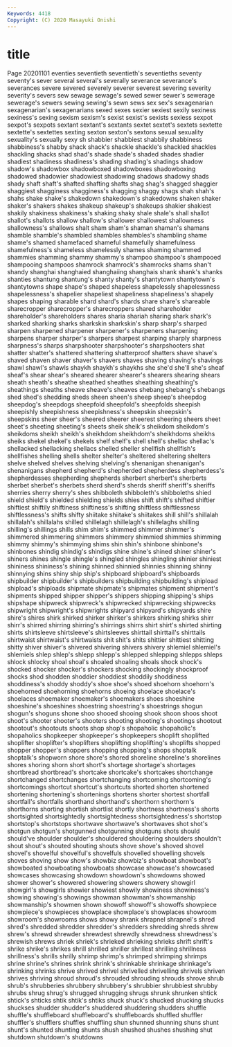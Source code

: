 ```yaml
---
Keywords: 4418
Copyright: (C) 2020 Masayuki Onishi
---
```


# title
Page 20201101
eventies seventieth seventieth's seventieths seventy seventy's sever several several's
severally severance severance's severances severe severed severely severer severest severing
severity severity's severs sew sewage sewage's sewed sewer sewer's sewerage
sewerage's sewers sewing sewing's sewn sews sex sex's sexagenarian sexagenarian's
sexagenarians sexed sexes sexier sexiest sexily sexiness sexiness's sexing sexism
sexism's sexist sexist's sexists sexless sexpot sexpot's sexpots sextant sextant's
sextants sextet sextet's sextets sextette sextette's sextettes sexting sexton sexton's
sextons sexual sexuality sexuality's sexually sexy sh shabbier shabbiest shabbily
shabbiness shabbiness's shabby shack shack's shackle shackle's shackled shackles shackling
shacks shad shad's shade shade's shaded shades shadier shadiest shadiness
shadiness's shading shading's shadings shadow shadow's shadowbox shadowboxed shadowboxes shadowboxing
shadowed shadowier shadowiest shadowing shadows shadowy shads shady shaft shaft's
shafted shafting shafts shag shag's shagged shaggier shaggiest shagginess shagginess's
shagging shaggy shags shah shah's shahs shake shake's shakedown shakedown's
shakedowns shaken shaker shaker's shakers shakes shakeup shakeup's shakeups shakier
shakiest shakily shakiness shakiness's shaking shaky shale shale's shall shallot
shallot's shallots shallow shallow's shallower shallowest shallowness shallowness's shallows shalt
sham sham's shaman shaman's shamans shamble shamble's shambled shambles shambles's
shambling shame shame's shamed shamefaced shameful shamefully shamefulness shamefulness's shameless
shamelessly shames shaming shammed shammies shamming shammy shammy's shampoo shampoo's
shampooed shampooing shampoos shamrock shamrock's shamrocks shams shan't shandy shanghai
shanghaied shanghaiing shanghais shank shank's shanks shanties shantung shantung's shanty
shanty's shantytown shantytown's shantytowns shape shape's shaped shapeless shapelessly shapelessness
shapelessness's shapelier shapeliest shapeliness shapeliness's shapely shapes shaping sharable shard
shard's shards share share's shareable sharecropper sharecropper's sharecroppers shared shareholder
shareholder's shareholders shares sharia shariah sharing shark shark's sharked sharking
sharks sharkskin sharkskin's sharp sharp's sharped sharpen sharpened sharpener sharpener's
sharpeners sharpening sharpens sharper sharper's sharpers sharpest sharping sharply sharpness
sharpness's sharps sharpshooter sharpshooter's sharpshooters shat shatter shatter's shattered shattering
shatterproof shatters shave shave's shaved shaven shaver shaver's shavers shaves
shaving shaving's shavings shawl shawl's shawls shaykh shaykh's shaykhs she
she'd she'll she's sheaf sheaf's shear shear's sheared shearer shearer's
shearers shearing shears sheath sheath's sheathe sheathed sheathes sheathing sheathing's
sheathings sheaths sheave sheave's sheaves shebang shebang's shebangs shed shed's
shedding sheds sheen sheen's sheep sheep's sheepdog sheepdog's sheepdogs sheepfold
sheepfold's sheepfolds sheepish sheepishly sheepishness sheepishness's sheepskin sheepskin's sheepskins sheer
sheer's sheered sheerer sheerest sheering sheers sheet sheet's sheeting sheeting's
sheets sheik sheik's sheikdom sheikdom's sheikdoms sheikh sheikh's sheikhdom sheikhdom's
sheikhdoms sheikhs sheiks shekel shekel's shekels shelf shelf's shell shell's
shellac shellac's shellacked shellacking shellacs shelled sheller shellfish shellfish's shellfishes
shelling shells shelter shelter's sheltered sheltering shelters shelve shelved shelves
shelving shelving's shenanigan shenanigan's shenanigans shepherd shepherd's shepherded shepherdess shepherdess's
shepherdesses shepherding shepherds sherbert sherbert's sherberts sherbet sherbet's sherbets sherd
sherd's sherds sheriff sheriff's sheriffs sherries sherry sherry's shes shibboleth
shibboleth's shibboleths shied shield shield's shielded shielding shields shies shift
shift's shifted shiftier shiftiest shiftily shiftiness shiftiness's shifting shiftless shiftlessness
shiftlessness's shifts shifty shiitake shiitake's shiitakes shill shill's shillalah shillalah's
shillalahs shilled shillelagh shillelagh's shillelaghs shilling shilling's shillings shills shim
shim's shimmed shimmer shimmer's shimmered shimmering shimmers shimmery shimmied shimmies
shimming shimmy shimmy's shimmying shims shin shin's shinbone shinbone's shinbones
shindig shindig's shindigs shine shine's shined shiner shiner's shiners shines
shingle shingle's shingled shingles shingling shinier shiniest shininess shininess's shining
shinned shinnied shinnies shinning shinny shinnying shins shiny ship ship's
shipboard shipboard's shipboards shipbuilder shipbuilder's shipbuilders shipbuilding shipbuilding's shipload shipload's
shiploads shipmate shipmate's shipmates shipment shipment's shipments shipped shipper shipper's
shippers shipping shipping's ships shipshape shipwreck shipwreck's shipwrecked shipwrecking shipwrecks
shipwright shipwright's shipwrights shipyard shipyard's shipyards shire shire's shires shirk
shirked shirker shirker's shirkers shirking shirks shirr shirr's shirred shirring
shirring's shirrings shirrs shirt shirt's shirted shirting shirts shirtsleeve shirtsleeve's
shirtsleeves shirttail shirttail's shirttails shirtwaist shirtwaist's shirtwaists shit shit's shits
shittier shittiest shitting shitty shiver shiver's shivered shivering shivers shivery
shlemiel shlemiel's shlemiels shlep shlep's shlepp shlepp's shlepped shlepping shlepps
shleps shlock shlocky shoal shoal's shoaled shoaling shoals shock shock's
shocked shocker shocker's shockers shocking shockingly shockproof shocks shod shodden
shoddier shoddiest shoddily shoddiness shoddiness's shoddy shoddy's shoe shoe's shoed
shoehorn shoehorn's shoehorned shoehorning shoehorns shoeing shoelace shoelace's shoelaces shoemaker
shoemaker's shoemakers shoes shoeshine shoeshine's shoeshines shoestring shoestring's shoestrings shogun
shogun's shoguns shone shoo shooed shooing shook shoon shoos shoot
shoot's shooter shooter's shooters shooting shooting's shootings shootout shootout's shootouts
shoots shop shop's shopaholic shopaholic's shopaholics shopkeeper shopkeeper's shopkeepers shoplift
shoplifted shoplifter shoplifter's shoplifters shoplifting shoplifting's shoplifts shopped shopper shopper's
shoppers shopping shopping's shops shoptalk shoptalk's shopworn shore shore's shored
shoreline shoreline's shorelines shores shoring shorn short short's shortage shortage's
shortages shortbread shortbread's shortcake shortcake's shortcakes shortchange shortchanged shortchanges shortchanging
shortcoming shortcoming's shortcomings shortcut shortcut's shortcuts shorted shorten shortened shortening
shortening's shortenings shortens shorter shortest shortfall shortfall's shortfalls shorthand shorthand's
shorthorn shorthorn's shorthorns shorting shortish shortlist shortly shortness shortness's shorts
shortsighted shortsightedly shortsightedness shortsightedness's shortstop shortstop's shortstops shortwave shortwave's shortwaves
shot shot's shotgun shotgun's shotgunned shotgunning shotguns shots should should've
shoulder shoulder's shouldered shouldering shoulders shouldn't shout shout's shouted shouting
shouts shove shove's shoved shovel shovel's shovelful shovelful's shovelfuls shovelled
shovelling shovels shoves shoving show show's showbiz showbiz's showboat showboat's
showboated showboating showboats showcase showcase's showcased showcases showcasing showdown showdown's
showdowns showed shower shower's showered showering showers showery showgirl showgirl's
showgirls showier showiest showily showiness showiness's showing showing's showings showman
showman's showmanship showmanship's showmen shown showoff showoff's showoffs showpiece showpiece's
showpieces showplace showplace's showplaces showroom showroom's showrooms shows showy shrank
shrapnel shrapnel's shred shred's shredded shredder shredder's shredders shredding shreds
shrew shrew's shrewd shrewder shrewdest shrewdly shrewdness shrewdness's shrewish shrews
shriek shriek's shrieked shrieking shrieks shrift shrift's shrike shrike's shrikes
shrill shrilled shriller shrillest shrilling shrillness shrillness's shrills shrilly shrimp
shrimp's shrimped shrimping shrimps shrine shrine's shrines shrink shrink's shrinkable
shrinkage shrinkage's shrinking shrinks shrive shrived shrivel shrivelled shrivelling shrivels
shriven shrives shriving shroud shroud's shrouded shrouding shrouds shrove shrub
shrub's shrubberies shrubbery shrubbery's shrubbier shrubbiest shrubby shrubs shrug shrug's
shrugged shrugging shrugs shrunk shrunken shtick shtick's shticks shtik shtik's
shtiks shuck shuck's shucked shucking shucks shuckses shudder shudder's shuddered
shuddering shudders shuffle shuffle's shuffleboard shuffleboard's shuffleboards shuffled shuffler shuffler's
shufflers shuffles shuffling shun shunned shunning shuns shunt shunt's shunted
shunting shunts shush shushed shushes shushing shut shutdown shutdown's shutdowns
